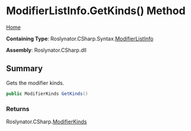 # ModifierListInfo\.GetKinds\(\) Method

[Home](../../../../../README.md)

**Containing Type**: Roslynator\.CSharp\.Syntax\.[ModifierListInfo](../README.md)

**Assembly**: Roslynator\.CSharp\.dll

## Summary

Gets the modifier kinds\.

```csharp
public ModifierKinds GetKinds()
```

### Returns

Roslynator\.CSharp\.[ModifierKinds](../../../ModifierKinds/README.md)

